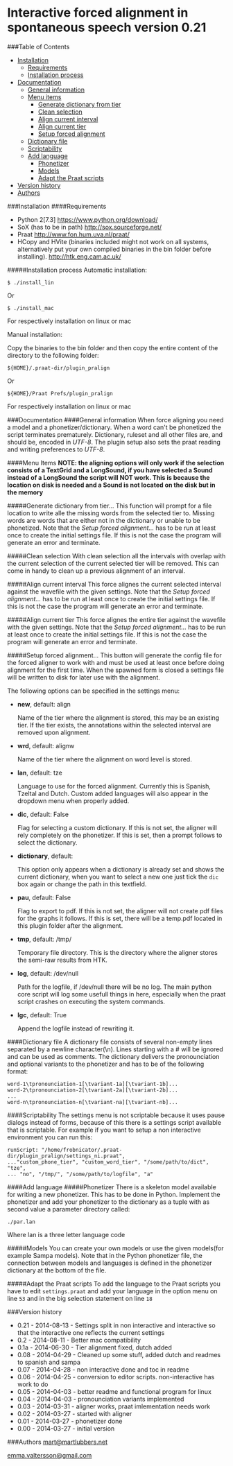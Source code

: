 Interactive forced alignment in spontaneous speech version 0.21
===============================================================

###Table of Contents
- [Installation](#installation)
	- [Requirements](#requirements)
	- [Installation process](#installation-process)
- [Documentation](#documentation)
	- [General information](#general-information)
	- [Menu items](#menu-items)
		- [Generate dictionary from tier](#generate-dictionary-from-tier)
		- [Clean selection](#clean-selection)
		- [Align current interval](#align-current-interval)
		- [Align current tier](#align-current-tier)
		- [Setup forced alignment](#setup-forced-alignment)
	- [Dictionary file](#dictionary-file)
	- [Scriptability](#scriptability)
	- [Add language](#add-language)
		- [Phonetizer](#phonetizer)
		- [Models](#models)
		- [Adapt the Praat scripts](#adapt-the-praat-scripts)
- [Version history](#version-history)
- [Authors](#authors)

###Installation
####Requirements
- Python 2[7.3]
  https://www.python.org/download/
- SoX (has to be in path)
  http://sox.sourceforge.net/
- Praat
  http://www.fon.hum.uva.nl/praat/
- HCopy and HVite (binaries included might not work on all systems,
  alternatively put your own compiled binaries in the bin folder before
  installing).
  http://htk.eng.cam.ac.uk/

#####Installation process
Automatic installation:

	$ ./install_lin

Or

	$ ./install_mac

For respectively installation on linux or mac

Manual installation:

Copy the binaries to the bin folder and then copy the entire content of the
directory to the following folder:

	${HOME}/.praat-dir/plugin_pralign

Or

	${HOME}/Praat Prefs/plugin_pralign

For respectively installation on linux or mac

###Documentation
####General information
When force aligning you need a model and a phonetizer/dictionary. When a word
can't be phonetized the script terminates prematurely. Dictionary, ruleset and
all other files are, and should be, encoded in *UTF-8*. The plugin setup also
sets the praat reading and writing preferences to *UTF-8*.

####Menu Items
**NOTE: the aligning options will only work if the selection consists of a
TextGrid and a LongSound, if you have selected a Sound instead of a LongSound
the script will NOT work. This is because the location on disk is needed and a
Sound is not located on the disk but in the memory**

#####Generate dictionary from tier...
This function will prompt for a file location to write alle the missing words
from the selected tier to. Missing words are words that are either not in the
dictionary or unable to be phonetized.
Note that the *Setup forced alignment...* has to be run at least once to create
the initial settings file. If this is not the case the program will generate an
error and terminate.

#####Clean selection
With clean selection all the intervals with overlap with the current selection
of the current selected tier will be removed. This can come in handy to clean
up a previous alignment of an interval.

#####Align current interval
This force alignes the current selected interval against the wavefile with the
given settings.
Note that the *Setup forced alignment...* has to be run at least once to create
the initial settings file. If this is not the case the program will generate an
error and terminate.

#####Align current tier
This force alignes the entire tier against the wavefile with the given
settings.
Note that the *Setup forced alignment...* has to be run at least once to create
the initial settings file. If this is not the case the program will generate an
error and terminate.

#####Setup forced alignment...
This button will generate the config file for the forced aligner to work with
and must be used at least once before doing alignment for the first time. When
the spawned form is closed a settings file will be written to disk for later
use with the alignment.

The following options can be specified in the settings menu:
* **new**, default: align

	Name of the tier where the alignment is stored, this may be an existing
	tier. If the tier exists, the annotations within the selected interval are
	removed upon alignment.
* **wrd**, default: alignw

	Name of the tier where the alignment on word level is stored.
* **lan**, default: tze

	Language to use for the forced alignment. Currently this is Spanish, Tzeltal
  and Dutch. Custom added languages will also appear in the dropdown menu when
	properly added.
* **dic**, default: False

	Flag for selecting a custom dictionary. If this is not set, the aligner will
	rely completely on the phonetizer. If this is set, then a prompt follows to
	select the dictionary.
* **dictionary**, default: 

	This option only appears when a dictionary is already set and shows the
	current dictionary, when you want to select a new one just tick the ``dic``
	box again or change the path in this textfield.
* **pau**, default: False

	Flag to export to pdf. If this is not set, the aligner will not create pdf
	files for the graphs it follows. If this is set, there will be a temp.pdf
	located in this plugin folder after the alignment.
* **tmp**, default: /tmp/

	Temporary file directory. This is the directory where the aligner stores
	the semi-raw results from HTK.
* **log**, default: /dev/null

	Path for the logfile, if /dev/null there will be no log. The main python core
	script will log some usefull things in here, especially when the praat script
	crashes on executing the system commands.
* **lgc**, default: True
	
	Append the logfile instead of rewriting it.

####Dictionary file
A dictionary file consists of several non-empty lines separated by a newline
character(\\n).  Lines starting with a # will be ignored and can be used as
comments. The dictionary delivers the pronounciation and optional variants to
the phonetizer and has to be of the following format:

	word-1\tpronounciation-1[\tvariant-1a][\tvariant-1b]...
	word-2\tpronounciation-2[\tvariant-2a][\tvariant-2b]...
	...
	word-n\tpronounciation-n[\tvariant-na][\tvariant-nb]...

####Scriptability
The settings menu is not scriptable because it uses pause dialogs instead of
forms, because of this there is a settings script available that is scriptable.
For example if you want to setup a non interactive environment you can run this:
 
	runScript: "/home/frobnicator/.praat-dir/plugin_pralign/settings_ni.praat",
	..."custom_phone_tier", "custom_word_tier", "/some/path/to/dict", "tze",
	... "no", "/tmp/", "/some/path/to/logfile", "a"

####Add language
#####Phonetizer
There is a skeleton model available for writing a new phonetizer. This has to
be done in Python. Implement the phonetizer and add your phonetizer to the
dictionary as a tuple with as second value a parameter directory called:

	./par.lan
Where lan is a three letter language code

#####Models
You can create your own models or use the given models(for example Sampa
models). Note that in the Python phonetizer file, the connection between models
and languages is defined in the phonetizer dictionary at the bottom of the
file.

#####Adapt the Praat scripts
To add the language to the Praat scripts you have to edit ``settings.praat``
and add your language in the option menu on line ``53`` and in the big
selection statement on line ``18``

###Version history
* 0.21 - 2014-08-13 - Settings split in non interactive and interactive so that
  the interactive one reflects the current settings
* 0.2  - 2014-08-11 - Better mac compatibility
* 0.1a - 2014-06-30 - Tier alignment fixed, dutch added
* 0.08 - 2014-04-29 - Cleaned up some stuff, added dutch and readmes to spanish
  and sampa
* 0.07 - 2014-04-28 - non interactive done and toc in readme
* 0.06 - 2014-04-25 - conversion to editor scripts. non-interactive has work to
  do
* 0.05 - 2014-04-03 - better readme and functional program for linux
* 0.04 - 2014-04-03 - pronounciation variants implemented
* 0.03 - 2014-03-31 - aligner works, praat imlementation needs work
* 0.02 - 2014-03-27 - started with aligner
* 0.01 - 2014-03-27 - phonetizer done
* 0.00 - 2014-03-27 - initial version

###Authors
mart@martlubbers.net

emma.valtersson@gmail.com
